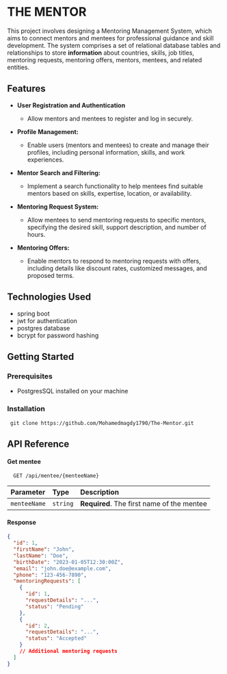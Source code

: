 # THE MENTOR

This project involves designing a Mentoring Management System, which aims
to connect mentors and mentees for professional guidance and skill development.
The system comprises a set of relational database tables and relationships to 
store **information** about countries, skills, job titles, mentoring requests, mentoring
offers, mentors, mentees, and related entities.

## Features

* **User Registration and Authentication**
   * Allow mentors and mentees to register and log in securely.
* **Profile Management:**
  *  Enable users (mentors and mentees) to create and manage their profiles, including personal information, skills, and work experiences.   
* **Mentor Search and Filtering:**
  * Implement a search functionality to help mentees find suitable mentors based on skills, expertise, location, or availability.

* **Mentoring Request System:**
  * Allow mentees to send mentoring requests to specific mentors, specifying the desired skill, support description, and number of hours.
* **Mentoring Offers:**
  * Enable mentors to respond to mentoring requests with offers, including details like discount rates, customized messages, and proposed terms.

## Technologies Used
  
* spring boot
* jwt for authentication
* postgres database
* bcrypt for password hashing


## Getting Started
  ### Prerequisites
*   PostgresSQL installed on your machine


### Installation
     git clone https://github.com/Mohamedmagdy1790/The-Mentor.git

## API Reference

#### Get mentee

```http
  GET /api/mentee/{menteeName}
```

| Parameter | Type     | Description                |
| :-------- | :------- | :------------------------- |
| `menteeName` | `string` | **Required**. The first name of the mentee |

#### Response
``` json
{
  "id": 1,
  "firstName": "John",
  "lastName": "Doe",
  "birthDate": "2023-01-05T12:30:00Z",
  "email": "john.doe@example.com",
  "phone": "123-456-7890",
  "mentoringRequests": [
    {
      "id": 1,
      "requestDetails": "...",
      "status": "Pending"
    },
    {
      "id": 2,
      "requestDetails": "...",
      "status": "Accepted"
    }
    // Additional mentoring requests
  ]
}
```

